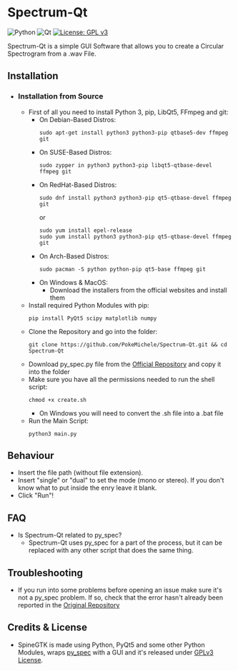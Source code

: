 # Spectrum-Qt
![Python](https://img.shields.io/badge/python-3670A0?style=for-the-badge&logo=python&logoColor=ffdd54) ![Qt](https://img.shields.io/badge/Qt-%23217346.svg?style=for-the-badge&logo=Qt&logoColor=white) [![License: GPL v3](https://img.shields.io/badge/License-GPLv3-blue.svg)](https://www.gnu.org/licenses/gpl-3.0)

Spectrum-Qt is a simple GUI Software that allows you to create a Circular Spectrogram from a .wav File.

## Installation
- ### Installation from Source
    - First of all you need to install Python 3, pip, LibQt5, FFmpeg and git:
        - On Debian-Based Distros:
            ```
            sudo apt-get install python3 python3-pip qtbase5-dev ffmpeg git
            ```
        - On SUSE-Based Distros:
            ```
            sudo zypper in python3 python3-pip libqt5-qtbase-devel ffmpeg git
            ```
        - On RedHat-Based Distros:
            ```
            sudo dnf install python3 python3-pip qt5-qtbase-devel ffmpeg git
            ```
             or
            ```
            sudo yum install epel-release
            sudo yum install python3 python3-pip qt5-qtbase-devel ffmpeg git
            ```
        - On Arch-Based Distros:
            ```
            sudo pacman -S python python-pip qt5-base ffmpeg git
            ```
        - On Windows & MacOS:
            - Download the installers from the official websites and install them
     - Install required Python Modules with pip:
        ```
        pip install PyQt5 scipy matplotlib numpy
        ```
     - Clone the Repository and go into the folder:
        ```
        git clone https://github.com/PokeMichele/Spectrum-Qt.git && cd Spectrum-Qt
        ```
     - Download py_spec.py file from the [Official Repository](https://github.com/rctcwyvrn/py_spec) and copy it into the folder
     - Make sure you have all the permissions needed to run the shell script:
        ```
        chmod +x create.sh
        ```
        - On Windows you will need to convert the .sh file into a .bat file
     - Run the Main Script:
        ```
        python3 main.py
        ```
## Behaviour
- Insert the file path (without file extension).
- Insert "single" or "dual" to set the mode (mono or stereo). If you don't know what to put inside the enry leave it blank.
- Click "Run"!
## FAQ
- Is Spectrum-Qt related to py_spec?
    - Spectrum-Qt uses py_spec for a part of the process, but it can be replaced with any other script that does the same thing.
## Troubleshooting
- If you run into some problems before opening an issue make sure it's not a py_spec problem. If so, check that the error hasn't already been reported in the [Original Repository](https://github.com/rctcwyvrn/py_spec)
## Credits & License
 - SpineGTK is made using Python, PyQt5 and some other Python Modules, wraps [py_spec](https://github.com/rctcwyvrn/py_spec) with a GUI and it's released under [GPLv3 License](https://www.gnu.org/licenses/gpl-3.0).
